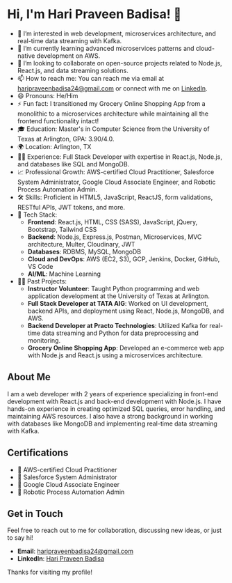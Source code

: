 # Hi, I'm Hari Praveen Badisa! 👋

- 👀 I’m interested in web development, microservices architecture, and real-time data streaming with Kafka.
- 🌱 I’m currently learning advanced microservices patterns and cloud-native development on AWS.
- 💞️ I’m looking to collaborate on open-source projects related to Node.js, React.js, and data streaming solutions.
- 📫 How to reach me: You can reach me via email at haripraveenbadisa24@gmail.com or connect with me on [LinkedIn](https://www.linkedin.com/in/hari-praveen-1398ab186/).
- 😄 Pronouns: He/Him
- ⚡ Fun fact: I transitioned my Grocery Online Shopping App from a monolithic to a microservices architecture while maintaining all the frontend functionality intact!
- 🎓 Education: Master's in Computer Science from the University of Texas at Arlington, GPA: 3.90/4.0.
- 🌍 Location: Arlington, TX
- 🧑‍🏫 Experience: Full Stack Developer with expertise in React.js, Node.js, and databases like SQL and MongoDB.
- 📈 Professional Growth: AWS-certified Cloud Practitioner, Salesforce System Administrator, Google Cloud Associate Engineer, and Robotic Process Automation Admin.
- 🛠️ Skills: Proficient in HTML5, JavaScript, ReactJS, form validations, RESTful APIs, JWT tokens, and more.
- 🚀 Tech Stack: 
  - **Frontend**: React.js, HTML, CSS (SASS), JavaScript, jQuery, Bootstrap, Tailwind CSS
  - **Backend**: Node.js, Express.js, Postman, Microservices, MVC architecture, Multer, Cloudinary, JWT
  - **Databases**: RDBMS, MySQL, MongoDB
  - **Cloud and DevOps**: AWS (EC2, S3), GCP, Jenkins, Docker, GitHub, VS Code
  - **AI/ML**: Machine Learning
- 👨‍💻 Past Projects:
  - **Instructor Volunteer**: Taught Python programming and web application development at the University of Texas at Arlington.
  - **Full Stack Developer at TATA AIG**: Worked on UI development, backend APIs, and deployment using React, Node.js, MongoDB, and AWS.
  - **Backend Developer at Practo Technologies**: Utilized Kafka for real-time data streaming and Python for data preprocessing and monitoring.
  - **Grocery Online Shopping App**: Developed an e-commerce web app with Node.js and React.js using a microservices architecture.
  
## About Me

I am a web developer with 2 years of experience specializing in front-end development with React.js and back-end development with Node.js. I have hands-on experience in creating optimized SQL queries, error handling, and maintaining AWS resources. I also have a strong background in working with databases like MongoDB and implementing real-time data streaming with Kafka.

## Certifications

- 🏅 AWS-certified Cloud Practitioner
- 🏅 Salesforce System Administrator
- 🏅 Google Cloud Associate Engineer
- 🏅 Robotic Process Automation Admin

## Get in Touch

Feel free to reach out to me for collaboration, discussing new ideas, or just to say hi!

- **Email**: haripraveenbadisa24@gmail.com
- **LinkedIn**: [Hari Praveen Badisa](https://www.linkedin.com/in/hari-praveen-1398ab186/)

Thanks for visiting my profile!
